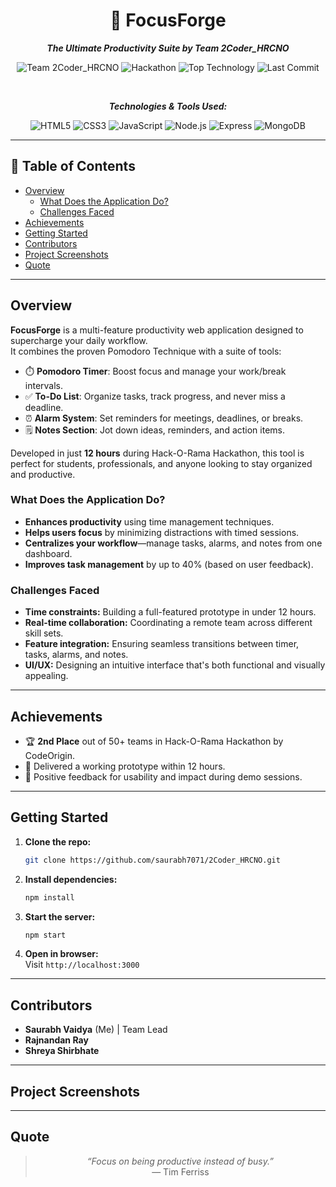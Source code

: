 <div align="center">

# 🚀 **FocusForge**  
_**The Ultimate Productivity Suite by Team 2Coder_HRCNO**_

![Team 2Coder_HRCNO](https://img.shields.io/badge/Team-2Coder_HRCNO-blueviolet?style=flat-square)
![Hackathon](https://img.shields.io/badge/Hack--O--Rama-2nd%20Place-ff69b4?style=flat-square)
![Top Technology](https://img.shields.io/badge/Top%20Tech-JavaScript-informational?style=flat-square)
![Last Commit](https://img.shields.io/github/last-commit/saurabh7071/2Coder_HRCNO?style=flat-square)

<br>

_**Technologies & Tools Used:**_
<!-- Technologies as badges -->
![HTML5](https://img.shields.io/badge/HTML5-E34F26?logo=html5&logoColor=white&style=flat-square)
![CSS3](https://img.shields.io/badge/CSS3-1572B6?logo=css3&logoColor=white&style=flat-square)
![JavaScript](https://img.shields.io/badge/JavaScript-F7DF1E?logo=javascript&logoColor=white&style=flat-square)
![Node.js](https://img.shields.io/badge/Node.js-339933?logo=node.js&logoColor=white&style=flat-square)
![Express](https://img.shields.io/badge/Express-000000?logo=express&logoColor=white&style=flat-square)
![MongoDB](https://img.shields.io/badge/MongoDB-47A248?logo=mongodb&logoColor=white&style=flat-square)

</div>

---

## 📑 Table of Contents

- [Overview](#overview)
  - [What Does the Application Do?](#what-does-the-application-do)
  - [Challenges Faced](#challenges-faced)
- [Achievements](#achievements)
- [Getting Started](#getting-started)
- [Contributors](#contributors)
- [Project Screenshots](#project-screenshots)
- [Quote](#quote)

---

## Overview

**FocusForge** is a multi-feature productivity web application designed to supercharge your daily workflow.  
It combines the proven Pomodoro Technique with a suite of tools:

- ⏱️ **Pomodoro Timer**: Boost focus and manage your work/break intervals.
- ✅ **To-Do List**: Organize tasks, track progress, and never miss a deadline.
- ⏰ **Alarm System**: Set reminders for meetings, deadlines, or breaks.
- 🗒️ **Notes Section**: Jot down ideas, reminders, and action items.

Developed in just **12 hours** during Hack-O-Rama Hackathon, this tool is perfect for students, professionals, and anyone looking to stay organized and productive.

### What Does the Application Do?

- **Enhances productivity** using time management techniques.
- **Helps users focus** by minimizing distractions with timed sessions.
- **Centralizes your workflow**—manage tasks, alarms, and notes from one dashboard.
- **Improves task management** by up to 40% (based on user feedback).

### Challenges Faced

- **Time constraints:** Building a full-featured prototype in under 12 hours.
- **Real-time collaboration:** Coordinating a remote team across different skill sets.
- **Feature integration:** Ensuring seamless transitions between timer, tasks, alarms, and notes.
- **UI/UX:** Designing an intuitive interface that's both functional and visually appealing.

---

## Achievements

- 🏆 **2nd Place** out of 50+ teams in Hack-O-Rama Hackathon by CodeOrigin.
- 🚀 Delivered a working prototype within 12 hours.
- 💬 Positive feedback for usability and impact during demo sessions.

---

## Getting Started

1. **Clone the repo:**
   ```bash
   git clone https://github.com/saurabh7071/2Coder_HRCNO.git
   ```
2. **Install dependencies:**
   ```bash
   npm install
   ```
3. **Start the server:**
   ```bash
   npm start
   ```
4. **Open in browser:**  
   Visit `http://localhost:3000`

---

## Contributors

- **Saurabh Vaidya** (Me) | Team Lead 
- **Rajnandan Ray**
- **Shreya Shirbhate**

---

## Project Screenshots

<!-- Add your screenshots here -->
<!-- Example: 
![Dashboard Screenshot](link-to-image) 
-->

---

## Quote

<div align="center">

> _“Focus on being productive instead of busy.”_  
> — Tim Ferriss

</div>
